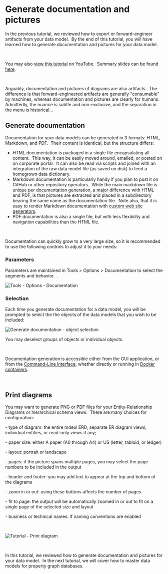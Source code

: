 # Generate documentation and pictures

In the previous tutorial, we reviewed how to export or forward-engineer artifacts from your data model.&nbsp; By the end of this tutorial, you will have learned how to generate documentation and pictures for your data model.

&nbsp;

You may also [view this tutorial](<https://youtu.be/11hK9WH773c> "target=\"\_blank\"") on YouTube.&nbsp; Summary slides can be found [here](<https://www.slideshare.net/PascalDesmarets1/hackolade-tutorial-part-10-generate-documentation-and-picturespdf> "target=\"\_blank\"").

&nbsp;

Arguably, documentation and pictures of diagrams are also artifacts.&nbsp; The difference is that forward-engineered artifacts are generally "consumable" by machines, whereas documentation and pictures are clearly for humans.&nbsp; Admittedly, the nuance is subtle and non-exclusive, and the separation in the menu is historical...

## Generate documentation

Documentation for your data models can be generated in 3 formats: HTML, Markdown, and PDF.&nbsp; Their content is identical, but the structure differs:

* HTML documentation is packaged in a single file encapsulating all content.&nbsp; This way, it can be easily moved around, emailed, or posted on on corporate portal.&nbsp; It can also be read via scripts and joined with an integration of the raw data model file (as saved on disk) to feed a homegrown data dictionary.
* Markdown documentation is particularly handy if you plan to post it on GitHub or other repository operators.&nbsp; While the main markdown file is unique per documentation generation, a major difference with HTML and PDF, is that pictures are extracted and placed in a subdirectory bearing the same name as the documentation file.&nbsp; Note also, that it is easy to render Markdown documentation with [custom web site generators](<https://jamstack.org/generators/> "target=\"\_blank\"").
* PDF documentation is also a single file, but with less flexibility and navigation capabilities than the HTML file.

&nbsp;

Documentation can quickly grow to a very large size, so it is recommended to use the following controls to adjust it to your needs:

### Parameters&nbsp;

Parameters are maintained in Tools \> Options \> Documentation to select the segments and behavior.&nbsp; .

![Tools - Options - Documentation](<lib/Tools - Options - Documentation.png>)

### Selection

Each time you generate documentation for a data model, you will be prompted to select the the objects of the data models that you wish to be included:

![Generate documentation - object selection](<lib/Generate documentation - object selection.png>)

You may deselect groups of objects or individual objects.

&nbsp;

Documentation generation is accessible either from the GUI application, or from the [Command-Line Interface](<CommandLineInterface.md>), whether directly or running in [Docker containers](<https://github.com/hackolade/docker/tree/main/Studio> "target=\"\_blank\"").

&nbsp;

## Print diagrams

You may want to generate PNG or PDF files for your Entity-Relationship Diagrams or hierarchical schema views.&nbsp; There are many choices for configuration:

\- type of diagram: the entire mdeol ERD, separate ER diagram views, individual entities, or read-only views if any;

\- paper size: either A paper (A0 through A4) or US (letter, tabloid, or ledger)

\- layout: portrait or landscape

\- pages: if the picture spans multiple pages, you may select the page numbers to be included in the output

\- header and footer: you may add text to appear at the top and bottom of the diagrams

\- zoom in or out: using these buttons affects the number of pages

\- fit to page: the output will be automatically zoomed in or out to fit on a single page of the selected size and layout

\- business or technical names: if naming conventions are enabled

&nbsp;

![Tutorial - Print diagram](<lib/Tutorial - Print diagram.png>)

&nbsp;

In this tutorial, we reviewed how to generate documentation and pictures for your data model.&nbsp; In the next tutorial, we will cover how to master data models for property graph databases.

